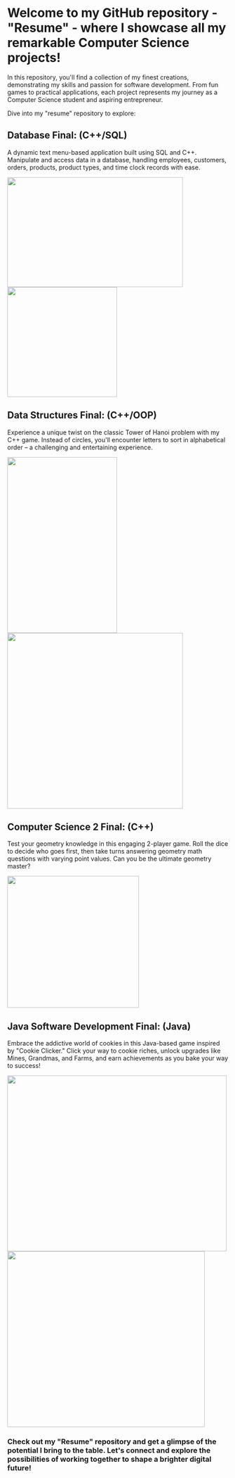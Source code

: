# Welcome to my GitHub repository - "Resume" - where I showcase all my remarkable Computer Science projects!

In this repository, you'll find a collection of my finest creations, demonstrating my skills and passion for software development. From fun games to practical applications, each project represents my journey as a Computer Science student and aspiring entrepreneur.

Dive into my "resume" repository to explore:

## Database Final: (C++/SQL)
A dynamic text menu-based application built using SQL and C++. Manipulate and access data in a database, handling employees, customers, orders, products, product types, and time clock records with ease.

<img src="https://github.com/JoshMcCPro/Resume/assets/63482770/60488e35-35ef-4e3e-8460-7b9f49f9b6b2" width="400" height="250">

<img src="https://github.com/JoshMcCPro/Resume/assets/63482770/109156d7-a557-4e66-863c-2e476a1edc91" width="250" height="250">

## Data Structures Final: (C++/OOP)
Experience a unique twist on the classic Tower of Hanoi problem with my C++ game. Instead of circles, you'll encounter letters to sort in alphabetical order – a challenging and entertaining experience.

<img src="https://github.com/JoshMcCPro/Resume/assets/63482770/ae078fb1-6623-4592-967a-91eda5e49780" width="250" height="400">

<img src="https://github.com/JoshMcCPro/Resume/assets/63482770/0e8bc706-0b82-42a6-a0f0-cfb4c246501d" width="400" height="400"> 

## Computer Science 2 Final: (C++)
Test your geometry knowledge in this engaging 2-player game. Roll the dice to decide who goes first, then take turns answering geometry math questions with varying point values. Can you be the ultimate geometry master?

<img src="https://github.com/JoshMcCPro/Resume/assets/63482770/46d37dc4-991c-4eb9-b83e-e9cae77f0dc0" width="300" height="300">

## Java Software Development Final: (Java)
Embrace the addictive world of cookies in this Java-based game inspired by "Cookie Clicker." Click your way to cookie riches, unlock upgrades like Mines, Grandmas, and Farms, and earn achievements as you bake your way to success!

<img src="https://github.com/JoshMcCPro/Resume/assets/63482770/5a759f71-dea6-49fd-bb3e-5829713d8b9c" width="500" height="400"> 

<img src="https://github.com/JoshMcCPro/Resume/assets/63482770/16e34e08-6c55-4eab-b690-9c546fe5fdcb" width="450" height="400"> 

### Check out my "Resume" repository and get a glimpse of the potential I bring to the table. Let's connect and explore the possibilities of working together to shape a brighter digital future!
